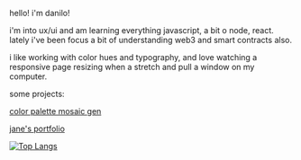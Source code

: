 hello! i'm danilo!

i'm into ux/ui and am learning everything javascript, a bit o node, react.
lately i've been focus a bit of understanding web3 and smart contracts also.

i like working with color hues and typography, and love watching a 
responsive page resizing when a stretch and pull a window on my computer.

some projects:

[color palette mosaic gen](https://sweatybrain.github.io/color-palette-add-on/)

[jane's portfolio](https://sweatybrain.github.io/portfolio-exercise-template/)


[![Top Langs](https://github-readme-stats.vercel.app/api/top-langs/?username=sweatybrain&layout=compact)](https://github.com/sweatybrain)



